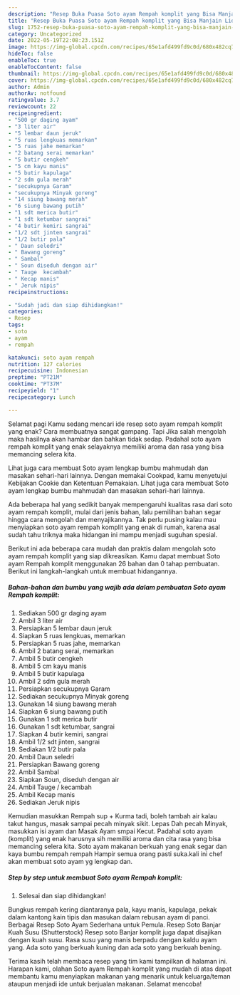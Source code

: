 ```yaml
---
description: "Resep Buka Puasa Soto ayam Rempah komplit yang Bisa Manjain Lidah"
title: "Resep Buka Puasa Soto ayam Rempah komplit yang Bisa Manjain Lidah"
slug: 1752-resep-buka-puasa-soto-ayam-rempah-komplit-yang-bisa-manjain-lidah
category: Uncategorized
date: 2022-05-19T22:08:23.151Z
image: https://img-global.cpcdn.com/recipes/65e1afd499fd9c0d/680x482cq70/soto-ayam-rempah-komplit-foto-resep-utama.jpg
hideToc: false
enableToc: true
enableTocContent: false
thumbnail: https://img-global.cpcdn.com/recipes/65e1afd499fd9c0d/680x482cq70/soto-ayam-rempah-komplit-foto-resep-utama.jpg
cover: https://img-global.cpcdn.com/recipes/65e1afd499fd9c0d/680x482cq70/soto-ayam-rempah-komplit-foto-resep-utama.jpg
author: Admin
authorAv: notfound
ratingvalue: 3.7
reviewcount: 22
recipeingredient:
- "500 gr daging ayam"
- "3 liter air"
- "5 lembar daun jeruk"
- "5 ruas lengkuas memarkan"
- "5 ruas jahe memarkan"
- "2 batang serai memarkan"
- "5 butir cengkeh"
- "5 cm kayu manis"
- "5 butir kapulaga"
- "2 sdm gula merah"
- "secukupnya Garam"
- "secukupnya Minyak goreng"
- "14 siung bawang merah"
- "6 siung bawang putih"
- "1 sdt merica butir"
- "1 sdt ketumbar sangrai"
- "4 butir kemiri sangrai"
- "1/2 sdt jinten sangrai"
- "1/2 butir pala"
- " Daun seledri"
- " Bawang goreng"
- " Sambal"
- " Soun diseduh dengan air"
- " Tauge  kecambah"
- " Kecap manis"
- " Jeruk nipis"
recipeinstructions:

- "Sudah jadi dan siap dihidangkan!"
categories:
- Resep
tags:
- soto
- ayam
- rempah

katakunci: soto ayam rempah 
nutrition: 127 calories
recipecuisine: Indonesian
preptime: "PT21M"
cooktime: "PT37M"
recipeyield: "1"
recipecategory: Lunch

---
```



Selamat pagi Kamu sedang mencari ide resep soto ayam rempah komplit yang enak? Cara membuatnya sangat gampang. Tapi Jika salah mengolah maka hasilnya akan hambar dan bahkan tidak sedap. Padahal soto ayam rempah komplit yang enak selayaknya memiliki aroma dan rasa yang bisa memancing selera kita.


Lihat juga cara membuat Soto ayam lengkap bumbu mahmudah dan masakan sehari-hari lainnya. Dengan memakai Cookpad, kamu menyetujui Kebijakan Cookie dan Ketentuan Pemakaian. Lihat juga cara membuat Soto ayam lengkap bumbu mahmudah dan masakan sehari-hari lainnya.

Ada beberapa hal yang sedikit banyak mempengaruhi kualitas rasa dari soto ayam rempah komplit, mulai dari jenis bahan, lalu pemilihan bahan segar hingga cara mengolah dan menyajikannya. Tak perlu pusing kalau mau menyiapkan soto ayam rempah komplit yang enak di rumah, karena asal sudah tahu triknya maka hidangan ini mampu menjadi suguhan spesial.


Berikut ini ada beberapa cara mudah dan praktis dalam mengolah soto ayam rempah komplit yang siap dikreasikan. Kamu dapat membuat Soto ayam Rempah komplit menggunakan 26 bahan dan 0 tahap pembuatan. Berikut ini langkah-langkah untuk membuat hidangannya.

<!--inarticleads1-->

##### Bahan-bahan dan bumbu yang wajib ada dalam pembuatan Soto ayam Rempah komplit:

1. Sediakan 500 gr daging ayam
1. Ambil 3 liter air
1. Persiapkan 5 lembar daun jeruk
1. Siapkan 5 ruas lengkuas, memarkan
1. Persiapkan 5 ruas jahe, memarkan
1. Ambil 2 batang serai, memarkan
1. Ambil 5 butir cengkeh
1. Ambil 5 cm kayu manis
1. Ambil 5 butir kapulaga
1. Ambil 2 sdm gula merah
1. Persiapkan secukupnya Garam
1. Sediakan secukupnya Minyak goreng
1. Gunakan 14 siung bawang merah
1. Siapkan 6 siung bawang putih
1. Gunakan 1 sdt merica butir
1. Gunakan 1 sdt ketumbar, sangrai
1. Siapkan 4 butir kemiri, sangrai
1. Ambil 1/2 sdt jinten, sangrai
1. Sediakan 1/2 butir pala
1. Ambil  Daun seledri
1. Persiapkan  Bawang goreng
1. Ambil  Sambal
1. Siapkan  Soun, diseduh dengan air
1. Ambil  Tauge / kecambah
1. Ambil  Kecap manis
1. Sediakan  Jeruk nipis


Kemudian masukkan Rempah sup + Kurma tadi, boleh tambah air kalau takut hangus, masak sampai pecah minyak sikit. Lepas Dah pecah Minyak, masukkan isi ayam dan Masak Ayam smpai Kecut. Padahal soto ayam (komplit) yang enak harusnya sih memiliki aroma dan cita rasa yang bisa memancing selera kita. Soto ayam makanan berkuah yang enak segar dan kaya bumbu rempah rempah Hampir semua orang pasti suka.kali ini chef akan membuat soto ayam yg lengkap dan. 

<!--inarticleads2-->

##### Step by step untuk membuat Soto ayam Rempah komplit:


1. Selesai dan siap dihidangkan!

Bungkus rempah kering diantaranya pala, kayu manis, kapulaga, pekak dalam kantong kain tipis dan masukan dalam rebusan ayam di panci. Berbagai Resep Soto Ayam Sederhana untuk Pemula. Resep Soto Banjar Kuah Susu (Shutterstock) Resep soto Banjar komplit juga dapat disajikan dengan kuah susu. Rasa susu yang manis berpadu dengan kaldu ayam yang. Ada soto yang berkuah kuning dan ada soto yang berkuah bening. 

Terima kasih telah membaca resep yang tim kami tampilkan di halaman ini. Harapan kami, olahan Soto ayam Rempah komplit yang mudah di atas dapat membantu kamu menyiapkan makanan yang menarik untuk keluarga/teman ataupun menjadi ide untuk berjualan makanan. Selamat mencoba!
